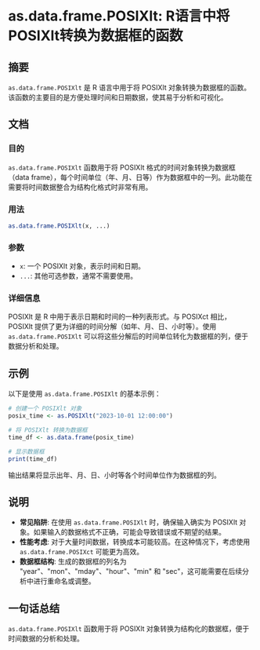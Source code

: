 <!--
Meta Description: # as.data.frame.POSIXlt: R语言中将POSIXlt转换为数据框的函数 ## 摘要 `as.data.frame.POSIXlt` 是 R 语言中用于将 POSIXlt 对象转换为数据框的函数。该函数的主要目的是方便处理时间和日期数据，使其易于分析和可视化。 ## 文档 ###...
Meta Keywords: posixlt, data, frame, 函数用于将, posixct
-->

# as.data.frame.POSIXlt: R语言中将POSIXlt转换为数据框的函数

## 摘要
`as.data.frame.POSIXlt` 是 R 语言中用于将 POSIXlt 对象转换为数据框的函数。该函数的主要目的是方便处理时间和日期数据，使其易于分析和可视化。

## 文档
### 目的
`as.data.frame.POSIXlt` 函数用于将 POSIXlt 格式的时间对象转换为数据框（data frame），每个时间单位（年、月、日等）作为数据框中的一列。此功能在需要将时间数据整合为结构化格式时非常有用。

### 用法
```R
as.data.frame.POSIXlt(x, ...)
```

### 参数
- `x`: 一个 POSIXlt 对象，表示时间和日期。
- `...`: 其他可选参数，通常不需要使用。

### 详细信息
POSIXlt 是 R 中用于表示日期和时间的一种列表形式。与 POSIXct 相比，POSIXlt 提供了更为详细的时间分解（如年、月、日、小时等）。使用 `as.data.frame.POSIXlt` 可以将这些分解后的时间单位转化为数据框的列，便于数据分析和处理。

## 示例
以下是使用 `as.data.frame.POSIXlt` 的基本示例：

```R
# 创建一个 POSIXlt 对象
posix_time <- as.POSIXlt("2023-10-01 12:00:00")

# 将 POSIXlt 转换为数据框
time_df <- as.data.frame(posix_time)

# 显示数据框
print(time_df)
```

输出结果将显示出年、月、日、小时等各个时间单位作为数据框的列。

## 说明
- **常见陷阱**: 在使用 `as.data.frame.POSIXlt` 时，确保输入确实为 POSIXlt 对象。如果输入的数据格式不正确，可能会导致错误或不期望的结果。
- **性能考虑**: 对于大量时间数据，转换成本可能较高。在这种情况下，考虑使用 `as.data.frame.POSIXct` 可能更为高效。
- **数据框结构**: 生成的数据框的列名为 "year"、"mon"、"mday"、"hour"、"min" 和 "sec"，这可能需要在后续分析中进行重命名或调整。

## 一句话总结
`as.data.frame.POSIXlt` 函数用于将 POSIXlt 对象转换为结构化的数据框，便于时间数据的分析和处理。